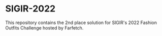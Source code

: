 # SIGIR-2022
This repository contains the 2nd place solution for SIGIR's 2022 Fashion Outfits Challenge hosted by Farfetch.
